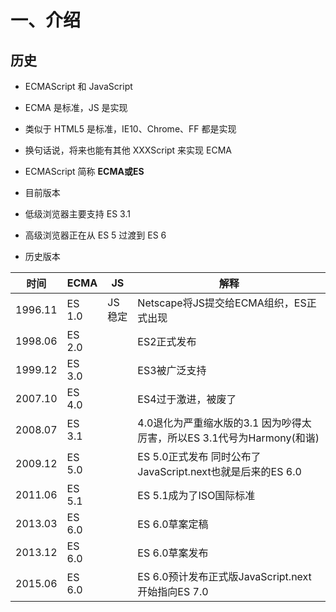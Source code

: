 # 一、介绍

## 历史

- ECMAScript 和 JavaScript
- ECMA 是标准，JS 是实现
- 类似于 HTML5 是标准，IE10、Chrome、FF 都是实现
- 换句话说，将来也能有其他 XXXScript 来实现 ECMA
- ECMAScript 简称 **ECMA或ES**
- 目前版本
- 低级浏览器主要支持 ES 3.1
- 高级浏览器正在从 ES 5 过渡到 ES 6

- 历史版本

|时间|ECMA|JS|解释|
|---|---|---|---|
|1996.11|ES 1.0|JS稳定|Netscape将JS提交给ECMA组织，ES正式出现|
|1998.06|ES 2.0||ES2正式发布|
|1999.12|ES 3.0||ES3被广泛支持|
|2007.10|ES 4.0||ES4过于激进，被废了|
|2008.07|ES 3.1||4.0退化为严重缩水版的3.1 因为吵得太厉害，所以ES 3.1代号为Harmony(和谐)|
|2009.12|ES 5.0||ES 5.0正式发布 同时公布了JavaScript.next也就是后来的ES 6.0|
|2011.06|ES 5.1||ES 5.1成为了ISO国际标准|
|2013.03|ES 6.0||ES 6.0草案定稿|
|2013.12|ES 6.0||ES 6.0草案发布|
|2015.06|ES 6.0||ES 6.0预计发布正式版JavaScript.next开始指向ES 7.0|
